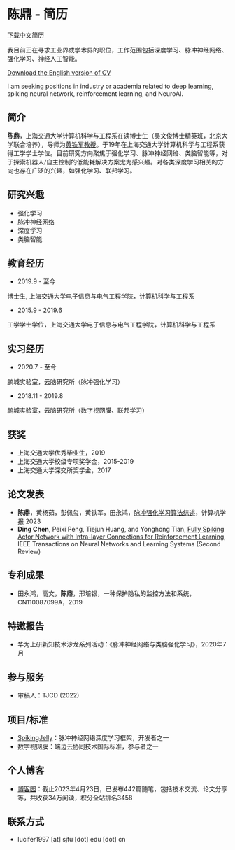 # 陈鼎 - 简历

[下载中文简历](https://github.com/lucifer2859/lucifer2859.github.io/raw/main/cv_cn.pdf)

我目前正在寻求工业界或学术界的职位，工作范围包括深度学习、脉冲神经网络、强化学习、神经人工智能。

[Download the English version of CV](https://github.com/lucifer2859/lucifer2859.github.io/raw/main/cv_en.pdf)

I am seeking positions in industry or academia related to deep learning, spiking neural network, reinforcement learning, and NeuroAI.

## 简介

**陈鼎**，上海交通大学计算机科学与工程系在读博士生（吴文俊博士精英班，北京大学联合培养），导师为[黄铁军教授](https://www.pkuml.org/staff/tjhuang.html)。于19年在上海交通大学计算机科学与工程系获得工学学士学位。目前研究方向聚焦于强化学习、脉冲神经网络、类脑智能等，对于探索机器人/自主控制的低能耗解决方案尤为感兴趣。对各类深度学习相关的方向也存在广泛的兴趣，如强化学习、联邦学习。

## 研究兴趣

- 强化学习
- 脉冲神经网络
- 深度学习
- 类脑智能

## 教育经历

- 2019.9 - 至今

博士生, 上海交通大学电子信息与电气工程学院，计算机科学与工程系

- 2015.9 - 2019.6

工学学士学位，上海交通大学电子信息与电气工程学院，计算机科学与工程系

## 实习经历

- 2020.7 - 至今

鹏城实验室，云脑研究所（脉冲强化学习）

- 2018.11 - 2019.8

鹏城实验室，云脑研究所（数字视网膜、联邦学习）

## 获奖

- 上海交通大学优秀毕业生，2019
- 上海交通大学校级专项奖学金，2015-2019
- 上海交通大学深交所奖学金，2017

## 论文发表

- **陈鼎**，黄杨茹，彭佩玺，黄铁军，田永鸿，[脉冲强化学习算法综述]()，计算机学报 2023
- **Ding Chen**, Peixi Peng, Tiejun Huang, and Yonghong Tian, [Fully Spiking Actor Network with Intra-layer Connections for Reinforcement Learning](), IEEE Transactions on Neural Networks and Learning Systems (Second Review)

## 专利成果

- 田永鸿，高文，**陈鼎**，邢培银，一种保护隐私的监控方法和系统，CN110087099A，2019

## 特邀报告

- 华为上研新知技术沙龙系列活动：《脉冲神经网络与类脑强化学习》，2020年7月

## 参与服务

- 审稿人：TJCD (2022)

## 项目/标准

- [SpikingJelly](https://github.com/fangwei123456/spikingjelly)：脉冲神经网络深度学习框架，开发者之一
- 数字视网膜：端边云协同技术国际标准，参与者之一

## 个人博客

- [博客园](https://www.cnblogs.com/lucifer1997/)：截止2023年4月23日，已发布442篇随笔，包括技术交流、论文分享等，共收获34万阅读，积分全站排名3458

## 联系方式

- lucifer1997 [at] sjtu [dot] edu [dot] cn

